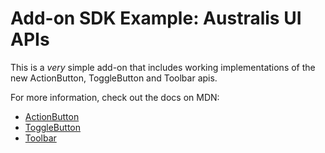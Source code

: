 # Add-on SDK Example: Australis UI APIs

This is a *very* simple add-on that includes working implementations of the new ActionButton, ToggleButton and Toolbar apis.

For more information, check out the docs on MDN:

* [ActionButton](https://developer.mozilla.org/en-US/Add-ons/SDK/Low-Level_APIs/ui_button_action)
* [ToggleButton](https://developer.mozilla.org/en-US/Add-ons/SDK/Low-Level_APIs/ui_button_toggle)
* [Toolbar](https://developer.mozilla.org/en-US/Add-ons/SDK/Low-Level_APIs/ui_toolbar)

